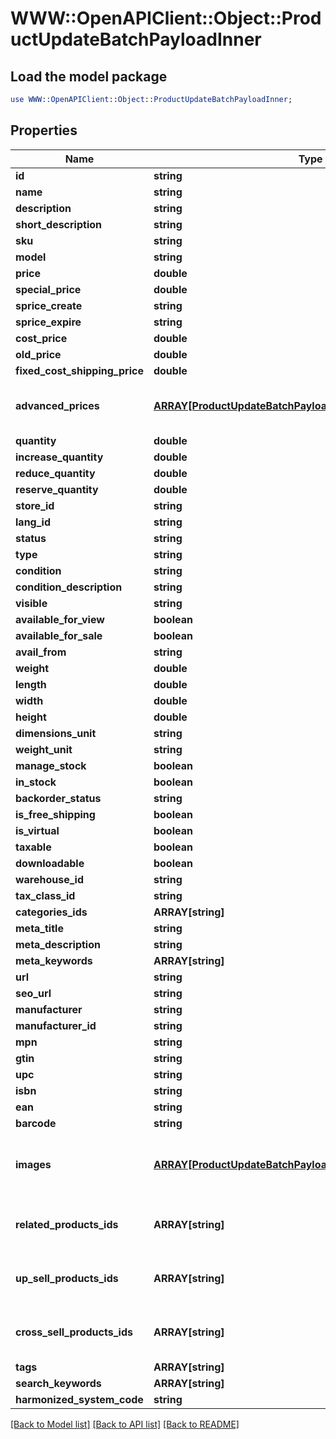 # WWW::OpenAPIClient::Object::ProductUpdateBatchPayloadInner

## Load the model package
```perl
use WWW::OpenAPIClient::Object::ProductUpdateBatchPayloadInner;
```

## Properties
Name | Type | Description | Notes
------------ | ------------- | ------------- | -------------
**id** | **string** |  | 
**name** | **string** |  | [optional] 
**description** | **string** |  | [optional] 
**short_description** | **string** |  | [optional] 
**sku** | **string** |  | [optional] 
**model** | **string** |  | [optional] 
**price** | **double** |  | [optional] 
**special_price** | **double** |  | [optional] 
**sprice_create** | **string** |  | [optional] 
**sprice_expire** | **string** |  | [optional] 
**cost_price** | **double** |  | [optional] 
**old_price** | **double** |  | [optional] 
**fixed_cost_shipping_price** | **double** |  | [optional] 
**advanced_prices** | [**ARRAY[ProductUpdateBatchPayloadInnerAdvancedPricesInner]**](ProductUpdateBatchPayloadInnerAdvancedPricesInner.md) | If an empty array is passed, all entries will be deleted when the &#39;nested_items_update_behaviour&#39; parameter is set to &#39;replace&#39;. | [optional] 
**quantity** | **double** |  | [optional] 
**increase_quantity** | **double** |  | [optional] 
**reduce_quantity** | **double** |  | [optional] 
**reserve_quantity** | **double** |  | [optional] 
**store_id** | **string** |  | [optional] 
**lang_id** | **string** |  | [optional] 
**status** | **string** |  | [optional] 
**type** | **string** |  | [optional] 
**condition** | **string** |  | [optional] 
**condition_description** | **string** |  | [optional] 
**visible** | **string** |  | [optional] 
**available_for_view** | **boolean** |  | [optional] 
**available_for_sale** | **boolean** |  | [optional] 
**avail_from** | **string** |  | [optional] 
**weight** | **double** |  | [optional] 
**length** | **double** |  | [optional] 
**width** | **double** |  | [optional] 
**height** | **double** |  | [optional] 
**dimensions_unit** | **string** |  | [optional] 
**weight_unit** | **string** |  | [optional] 
**manage_stock** | **boolean** |  | [optional] 
**in_stock** | **boolean** |  | [optional] 
**backorder_status** | **string** |  | [optional] 
**is_free_shipping** | **boolean** |  | [optional] 
**is_virtual** | **boolean** |  | [optional] 
**taxable** | **boolean** |  | [optional] 
**downloadable** | **boolean** |  | [optional] 
**warehouse_id** | **string** |  | [optional] 
**tax_class_id** | **string** |  | [optional] 
**categories_ids** | **ARRAY[string]** |  | [optional] 
**meta_title** | **string** |  | [optional] 
**meta_description** | **string** |  | [optional] 
**meta_keywords** | **ARRAY[string]** |  | [optional] 
**url** | **string** |  | [optional] 
**seo_url** | **string** |  | [optional] 
**manufacturer** | **string** |  | [optional] 
**manufacturer_id** | **string** |  | [optional] 
**mpn** | **string** |  | [optional] 
**gtin** | **string** |  | [optional] 
**upc** | **string** |  | [optional] 
**isbn** | **string** |  | [optional] 
**ean** | **string** |  | [optional] 
**barcode** | **string** |  | [optional] 
**images** | [**ARRAY[ProductUpdateBatchPayloadInnerImagesInner]**](ProductUpdateBatchPayloadInnerImagesInner.md) | Property &#39;nested_items_update_behaviour&#39; does not apply. Specified items will be added to existing product images | [optional] 
**related_products_ids** | **ARRAY[string]** | If an empty array is passed, all entries will be deleted when the &#39;nested_items_update_behaviour&#39; parameter is set to &#39;replace&#39;. | [optional] 
**up_sell_products_ids** | **ARRAY[string]** | If an empty array is passed, all entries will be deleted when the &#39;nested_items_update_behaviour&#39; parameter is set to &#39;replace&#39;. | [optional] 
**cross_sell_products_ids** | **ARRAY[string]** | If an empty array is passed, all entries will be deleted when the &#39;nested_items_update_behaviour&#39; parameter is set to &#39;replace&#39;. | [optional] 
**tags** | **ARRAY[string]** |  | [optional] 
**search_keywords** | **ARRAY[string]** |  | [optional] 
**harmonized_system_code** | **string** |  | [optional] 

[[Back to Model list]](../README.md#documentation-for-models) [[Back to API list]](../README.md#documentation-for-api-endpoints) [[Back to README]](../README.md)



